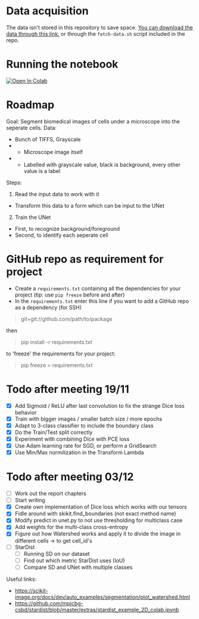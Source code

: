 # Data acquisition

The data isn't stored in this repository to save space. [You can download the data through this link.](https://www.ebi.ac.uk/biostudies/files/S-BSST265/dataset.zip) or through the `fetch-data.sh` script included in the repo.

# Running the notebook
[![Open In Colab](https://colab.research.google.com/assets/colab-badge.svg)](https://colab.research.google.com/github/CRefice/ml-segmentation-project/blob/master/notebook.ipynb)

# Roadmap

Goal: Segment biomedical images of cells under a microscope into the seperate cells.
Data:
- Bunch of TIFFS, Grayscale
- - Microscope image itself
- - Labelled with grayscale value, black is background, every other value is a label

Steps:
1. Read the input data to work with it
- Transform this data to a form which can be input to the UNet
2. Train the UNet
- First, to recognize background/foreground
- Second, to identify each seperate cell

# GitHub repo as requirement for project

- Create a `requirements.txt` containing all the dependencies for your project (tip: use `pip freeze` before and after)
- In the `requirements.txt` enter this line if you want to add a GitHub repo as a dependency (for SSH)
>	git+git://github.com/path/to/package

then

> 	pip install -r requirements.txt

to 'freeze' the requirements for your project:

> 	pip freeze > requirements.txt

# Todo after meeting 19/11
- [x] Add Sigmoid / ReLU after last convolution to fix the strange Dice loss behavior
- [x] Train with bigger images / smaller batch size / more epochs
- [x] Adapt to 3-class classifier to include the boundary class
- [x] Do the Train/Test split correctly
- [x] Experiment with combining Dice with PCE loss
- [x] Use Adam learning rate for SGD, or perform a GridSearch
- [x] Use Min/Max normilization in the Transform Lambda

# Todo after meeting 03/12
- [ ] Work out the report chapters
- [ ] Start writing
- [X] Create own implementation of Dice loss which works with our tensors
- [X] Fidle around with skikit.find_boundaries (not exact method name)
- [X] Modify predict in unet.py to not use thresholding for multiclass case
- [X] Add weights for the multi-class cross-entropy
- [X] Figure out how Watershed works and apply it to divide the image in different cells -> to get cell_id's
- [ ] StarDist
  - [ ] Running SD on our dataset
  - [ ] Find out which metric StarDist uses (IoU)
  - [ ] Compare SD and UNet with multiple classes

Useful links:
- https://scikit-image.org/docs/dev/auto_examples/segmentation/plot_watershed.html 
- https://github.com/mpicbg-csbd/stardist/blob/master/extras/stardist_example_2D_colab.ipynb 

